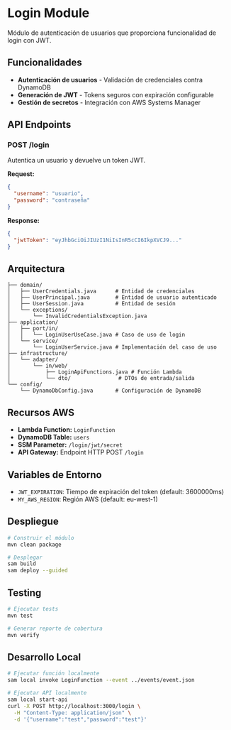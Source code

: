 # Login Module

Módulo de autenticación de usuarios que proporciona funcionalidad de login con JWT.

## Funcionalidades

- **Autenticación de usuarios** - Validación de credenciales contra DynamoDB
- **Generación de JWT** - Tokens seguros con expiración configurable
- **Gestión de secretos** - Integración con AWS Systems Manager

## API Endpoints

### POST /login
Autentica un usuario y devuelve un token JWT.

**Request:**
```json
{
  "username": "usuario",
  "password": "contraseña"
}
```

**Response:**
```json
{
  "jwtToken": "eyJhbGciOiJIUzI1NiIsInR5cCI6IkpXVCJ9..."
}
```

## Arquitectura

```
├── domain/
│   ├── UserCredentials.java      # Entidad de credenciales
│   ├── UserPrincipal.java        # Entidad de usuario autenticado
│   ├── UserSession.java          # Entidad de sesión
│   └── exceptions/
│       └── InvalidCredentialsException.java
├── application/
│   ├── port/in/
│   │   └── LoginUserUseCase.java # Caso de uso de login
│   └── service/
│       └── LoginUserService.java # Implementación del caso de uso
├── infrastructure/
│   └── adapter/
│       └── in/web/
│           ├── LoginApiFunctions.java # Función Lambda
│           └── dto/               # DTOs de entrada/salida
└── config/
    └── DynamoDbConfig.java       # Configuración de DynamoDB
```

## Recursos AWS

- **Lambda Function:** `LoginFunction`
- **DynamoDB Table:** `users`
- **SSM Parameter:** `/login/jwt/secret`
- **API Gateway:** Endpoint HTTP POST `/login`

## Variables de Entorno

- `JWT_EXPIRATION`: Tiempo de expiración del token (default: 3600000ms)
- `MY_AWS_REGION`: Región AWS (default: eu-west-1)

## Despliegue

```bash
# Construir el módulo
mvn clean package

# Desplegar
sam build
sam deploy --guided
```

## Testing

```bash
# Ejecutar tests
mvn test

# Generar reporte de cobertura
mvn verify
```

## Desarrollo Local

```bash
# Ejecutar función localmente
sam local invoke LoginFunction --event ../events/event.json

# Ejecutar API localmente
sam local start-api
curl -X POST http://localhost:3000/login \
  -H "Content-Type: application/json" \
  -d '{"username":"test","password":"test"}'
```